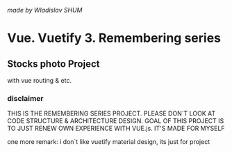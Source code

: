 _made by Wladislav SHUM_

# Vue. Vuetify 3. Remembering series

## Stocks photo Project

with vue routing & etc.


### disclaimer

THIS IS THE REMEMBERING SERIES PROJECT. PLEASE DON`T LOOK AT CODE STRUCTURE & ARCHITECTURE DESIGN.
GOAL OF THIS PROJECT IS TO JUST RENEW OWN EXPERIENCE WITH VUE.js. IT'S MADE FOR MYSELF


one more remark: i don`t like vuetify material design, its just for project 